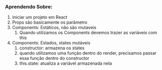 ### Aprendendo Sobre:

1. Iniciar um projeto em React
2. Props são basicamente os parâmetro
3. Components: Estáticos, não são mutaveis
    1. Quando utilizamos os Components devemos trazer as variáveis com this 
4. Components: Estados, states mutáveis
    1. constructor: armazena os states
    2. quando utilizamos uma função dentro do render, precisamos passar essa função dentro do constructor
    3. this.state: atualiza a variável armazenada nela
